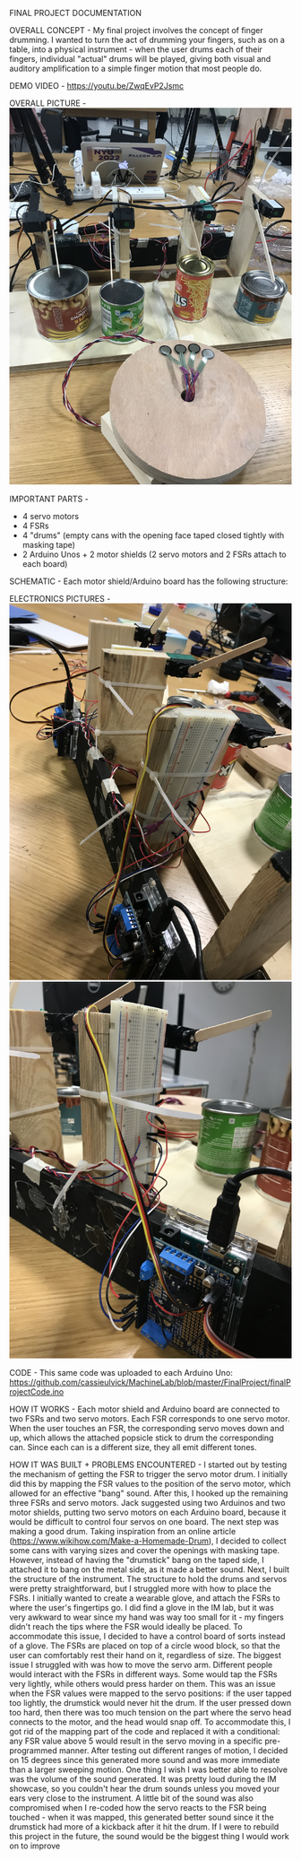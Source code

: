 FINAL PROJECT DOCUMENTATION

OVERALL CONCEPT - 
My final project involves the concept of finger drumming. I wanted to turn the act of drumming your fingers, such as on a table, into a physical instrument - when the user drums each of their fingers, individual "actual" drums will be played, giving both visual and auditory amplification to a simple finger motion that most people do.

DEMO VIDEO - 
https://youtu.be/ZwqEvP2Jsmc

OVERALL PICTURE - 
![](images/overall.JPG)

IMPORTANT PARTS - 
- 4 servo motors
- 4 FSRs
- 4 "drums" (empty cans with the opening face taped closed tightly with masking tape)
- 2 Arduino Unos + 2 motor shields (2 servo motors and 2 FSRs attach to each board)

SCHEMATIC - 
Each motor shield/Arduino board has the following structure:

ELECTRONICS PICTURES - 
![](images/electronics1.JPG)
![](images/electronics2.JPG)

CODE - 
This same code was uploaded to each Arduino Uno:
https://github.com/cassieulvick/MachineLab/blob/master/FinalProject/finalProjectCode.ino

HOW IT WORKS - 
Each motor shield and Arduino board are connected to two FSRs and two servo motors. Each FSR corresponds to one servo motor. When the user touches an FSR, the corresponding servo moves down and up, which allows the attached popsicle stick to drum the corresponding can. Since each can is a different size, they all emit different tones.

HOW IT WAS BUILT + PROBLEMS ENCOUNTERED - 
I started out by testing the mechanism of getting the FSR to trigger the servo motor drum. I initially did this by mapping the FSR values to the position of the servo motor, which allowed for an effective "bang" sound. After this, I hooked up the remaining three FSRs and servo motors. Jack suggested using two Arduinos and two motor shields, putting two servo motors on each Arduino board, because it would be difficult to control four servos on one board.
The next step was making a good drum. Taking inspiration from an online article (https://www.wikihow.com/Make-a-Homemade-Drum), I decided to collect some cans with varying sizes and cover the openings with masking tape. However, instead of having the "drumstick" bang on the taped side, I attached it to bang on the metal side, as it made a better sound.
Next, I built the structure of the instrument. The structure to hold the drums and servos were pretty straightforward, but I struggled more with how to place the FSRs. I initially wanted to create a wearable glove, and attach the FSRs to where the user's fingertips go. I did find a glove in the IM lab, but it was very awkward to wear since my hand was way too small for it - my fingers didn't reach the tips where the FSR would ideally be placed. To accommodate this issue, I decided to have a control board of sorts instead of a glove. The FSRs are placed on top of a circle wood block, so that the user can comfortably rest their hand on it, regardless of size.
The biggest issue I struggled with was how to move the servo arm. Different people would interact with the FSRs in different ways. Some would tap the FSRs very lightly, while others would press harder on them. This was an issue when the FSR values were mapped to the servo positions: if the user tapped too lightly, the drumstick would never hit the drum. If the user pressed down too hard, then there was too much tension on the part where the servo head connects to the motor, and the head would snap off. To accommodate this, I got rid of the mapping part of the code and replaced it with a conditional: any FSR value above 5 would result in the servo moving in a specific pre-programmed manner. After testing out different ranges of motion, I decided on 15 degrees since this generated more sound and was more immediate than a larger sweeping motion.
One thing I wish I was better able to resolve was the volume of the sound generated. It was pretty loud during the IM showcase, so you couldn't hear the drum sounds unless you moved your ears very close to the instrument. A little bit of the sound was also compromised when I re-coded how the servo reacts to the FSR being touched - when it was mapped, this generated better sound since it the drumstick had more of a kickback after it hit the drum. If I were to rebuild this project in the future, the sound would be the biggest thing I would work on to improve
